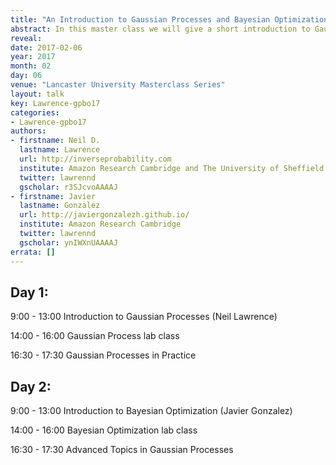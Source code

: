```yaml
---
title: "An Introduction to Gaussian Processes and Bayesian Optimization"
abstract: In this master class we will give a short introduction to Gaussian process models, and then explore their use in the domain of Bayesian Optimization. Gaussian process models are flexible models which allow us to place probability distributions over functions. In Bayesian Optimization, the Gaussian process is used as a surrogate for the process of interest. Rather than directly optimizing the process, the surrogate is optimized. This leads to an efficient approach for improving efficiency in a wide range of physical systems. The seminar will introduce lab classes which will make use of the python software GPy and GPyOpt (https://github.com/sheffieldml/GPy, https://github.com/sheffieldml/GPyOpt).
reveal: 
date: 2017-02-06
year: 2017
month: 02
day: 06
venue: "Lancaster University Masterclass Series"
layout: talk
key: Lawrence-gpbo17
categories:
- Lawrence-gpbo17
authors:
- firstname: Neil D.
  lastname: Lawrence
  url: http://inverseprobability.com
  institute: Amazon Research Cambridge and The University of Sheffield
  twitter: lawrennd
  gscholar: r3SJcvoAAAAJ
- firstname: Javier
  lastname: Gonzalez
  url: http://javiergonzalezh.github.io/
  institute: Amazon Research Cambridge
  twitter: lawrennd
  gscholar: ynIWXnUAAAAJ
errata: []
---
```



Day 1:
---

9:00 - 13:00 Introduction to Gaussian Processes (Neil Lawrence)

14:00 - 16:00 Gaussian Process lab class

16:30 - 17:30 Gaussian Processes in Practice

Day 2:
---

9:00 - 13:00 Introduction to Bayesian Optimization (Javier Gonzalez)

14:00 - 16:00 Bayesian Optimization lab class

16:30 - 17:30 Advanced Topics in Gaussian Processes